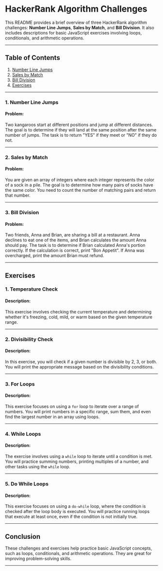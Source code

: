 # HackerRank Algorithm Challenges

This README provides a brief overview of three HackerRank algorithm challenges: **Number Line Jumps**, **Sales by Match**, and **Bill Division**. It also includes descriptions for basic JavaScript exercises involving loops, conditionals, and arithmetic operations.

---

## Table of Contents

1. [Number Line Jumps](#number-line-jumps)
2. [Sales by Match](#sales-by-match)
3. [Bill Division](#bill-division)
4. [Exercises](#exercises)

---

### 1. **Number Line Jumps**

#### Problem:
Two kangaroos start at different positions and jump at different distances. The goal is to determine if they will land at the same position after the same number of jumps. The task is to return "YES" if they meet or "NO" if they do not.

---

### 2. **Sales by Match**

#### Problem:
You are given an array of integers where each integer represents the color of a sock in a pile. The goal is to determine how many pairs of socks have the same color. You need to count the number of matching pairs and return that number.

---

### 3. **Bill Division**

#### Problem:
Two friends, Anna and Brian, are sharing a bill at a restaurant. Anna declines to eat one of the items, and Brian calculates the amount Anna should pay. The task is to determine if Brian calculated Anna's portion correctly. If the calculation is correct, print "Bon Appetit". If Anna was overcharged, print the amount Brian must refund.

---

## Exercises

### 1. **Temperature Check**

#### Description:
This exercise involves checking the current temperature and determining whether it's freezing, cold, mild, or warm based on the given temperature range.

---

### 2. **Divisibility Check**

#### Description:
In this exercise, you will check if a given number is divisible by 2, 3, or both. You will print the appropriate message based on the divisibility conditions.

---

### 3. **For Loops**

#### Description:
This exercise focuses on using a `for` loop to iterate over a range of numbers. You will print numbers in a specific range, sum them, and even find the largest number in an array using loops.

---

### 4. **While Loops**

#### Description:
The exercise involves using a `while` loop to iterate until a condition is met. You will practice summing numbers, printing multiples of a number, and other tasks using the `while` loop.

---

### 5. **Do While Loops**

#### Description:
This exercise focuses on using a `do-while` loop, where the condition is checked after the loop body is executed. You will practice running loops that execute at least once, even if the condition is not initially true.

---

## Conclusion

These challenges and exercises help practice basic JavaScript concepts, such as loops, conditionals, and arithmetic operations. They are great for improving problem-solving skills.

---
